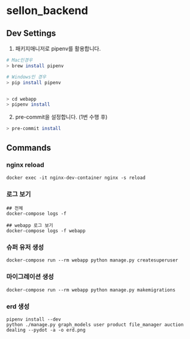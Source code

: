 # sellon_backend

## Dev Settings

1. 패키지매니저로 pipenv를 활용합니다.
```sh
# Mac인경우
> brew install pipenv

# Windows인 경우
> pip install pipenv


> cd webapp
> pipenv install
```

2. pre-commit을 설정합니다. (1번 수행 후)
```sh
> pre-commit install
```

## Commands
### nginx reload
```
docker exec -it nginx-dev-container nginx -s reload
```

### 로그 보기
```
## 전체
docker-compose logs -f

## webapp 로그 보기
docker-compose logs -f webapp
```

### 슈퍼 유저 생성
```
docker-compose run --rm webapp python manage.py createsuperuser
```

### 마이그레이션 생성
```
docker-compose run --rm webapp python manage.py makemigrations
```

### erd 생성
```
pipenv install --dev
python ./manage.py graph_models user product file_manager auction dealing --pydot -a -o erd.png
```
